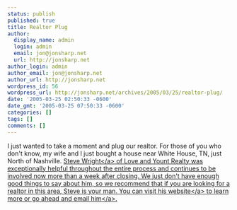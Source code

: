 ```yaml
---
status: publish
published: true
title: Realtor Plug
author:
  display_name: admin
  login: admin
  email: jon@jonsharp.net
  url: http://jonsharp.net
author_login: admin
author_email: jon@jonsharp.net
author_url: http://jonsharp.net
wordpress_id: 56
wordpress_url: http://jonsharp.net/archives/2005/03/25/realtor-plug/
date: '2005-03-25 02:50:33 -0600'
date_gmt: '2005-03-25 07:50:33 -0600'
categories: []
tags: []
comments: []
---
```

<p>I just wanted to take a moment and plug our realtor.  For those of you who don't know, my wife and I just bought a house near White House, TN, just North of Nashville.  <a href="http:&#47;&#47;www.mrsteve.com">Steve Wright<&#47;a> of Love and Yount Realty was exceptionally helpful throughout the entire process and continues to be involved now more than a week after closing.  We just don't have enough good things to say about him, so we recommend that if you are looking for a realtor in this area, Steve is your man.  You can visit <a href="http:&#47;&#47;www.mrsteve.com">his website<&#47;a> to learn more or go ahead and <a href="mailto:info@mrsteve.com?subject=Jon and Jolene Sharp recommended you">email him<&#47;a>.</p>
